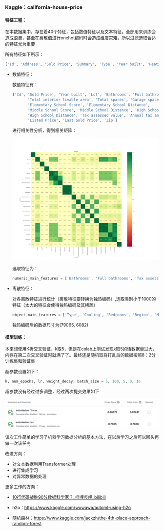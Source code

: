 ### Kaggle：california-house-price

#### 特征工程：

在本数据集中，存在着40个特征，包括数值特征以及文本特征，全部用来训练会造成浪费，甚至在离散值进行onehot编码时会造成维度灾难，所以过滤选取合适的特征尤为重要

所有特征如下所示：

```python
['Id', 'Address', 'Sold Price', 'Summary', 'Type', 'Year built', 'Heating', 'Cooling', 'Parking', 'Lot', 'Bedrooms', 'Bathrooms', 'Full bathrooms', 'Total interior livable area', 'Total spaces', 'Garage spaces', 'Region', 'Elementary School', 'Elementary School Score', 'Elementary School Distance', 'Middle School', 'Middle School Score', 'Middle School Distance', 'High School', 'High School Score', 'High School Distance', 'Flooring', 'Heating features', 'Cooling features', 'Appliances included', 'Laundry features', 'Parking features', 'Tax assessed value', 'Annual tax amount', 'Listed On', 'Listed Price', 'Last Sold On', 'Last Sold Price', 'City', 'Zip', 'State']
```

- 数值特征：

  数值特征有：

  ```python
  ['Id', 'Sold Price', 'Year built', 'Lot', 'Bathrooms', 'Full bathrooms',
         'Total interior livable area', 'Total spaces', 'Garage spaces',
         'Elementary School Score', 'Elementary School Distance',
         'Middle School Score', 'Middle School Distance', 'High School Score',
         'High School Distance', 'Tax assessed value', 'Annual tax amount',
         'Listed Price', 'Last Sold Price', 'Zip']
  ```

  进行相关性分析，得到相关矩阵：

  ![PEARSON_COR](project/data/PEARSON_COR.png)

  选取特征为：

  ```python
  numeric_main_features = ['Bathrooms', 'Full bathrooms', 'Tax assessed value', 'Annual tax amount', 'Listed Price','Last Sold Price']
  ```

- 离散特征：

  对各离散特征进行统计（离散特征要转换为独热编码）,选取类别小于1000的特征（太大的特征会使得独热编码及其稀疏）

  ```python
  object_main_features = ['Type', 'Cooling', 'Bedrooms', 'Region', 'Middle School', 'High School', 'Cooling features','City', 'State']
  ```
  
  独热编码后的数据尺寸为(79065, 6082)

#### 模型训练：

本来想使用K折交叉验证，k取5，但是在colab上测试发现k取5的话数据量过大，内存在第二次交叉验证时就满了了。最终还是随机取将打乱后的数据按照8：2分训练集和验证集

超参数设置如下：

```python
k, num_epochs, lr, weight_decay, batch_size = 5, 100, 5, 0, 16
```

超参数没有经过过多调整，经过两次提交效果如下

![image-20230316112959174](california-house-price.assets/image-20230316112959174.png)

该次工作简单的学习了机器学习数据分析的基本方法，在以后学习之后可以回头再做一次该任务

改进方向：

- 对文本数据利用Transformer处理
- 进行集成学习
- 对异常数据的处理

更多工作的方向：

- [10行代码战胜90%数据科学家？_哔哩哔哩_bilibili](https://www.bilibili.com/video/BV1rh411m7Hb/?spm_id_from=333.337.search-card.all.click)

- h2o：https://www.kaggle.com/wuwawa/automl-using-h2o

- 随机森林：https://www.kaggle.com/jackzh/the-4th-place-approach-random-forest